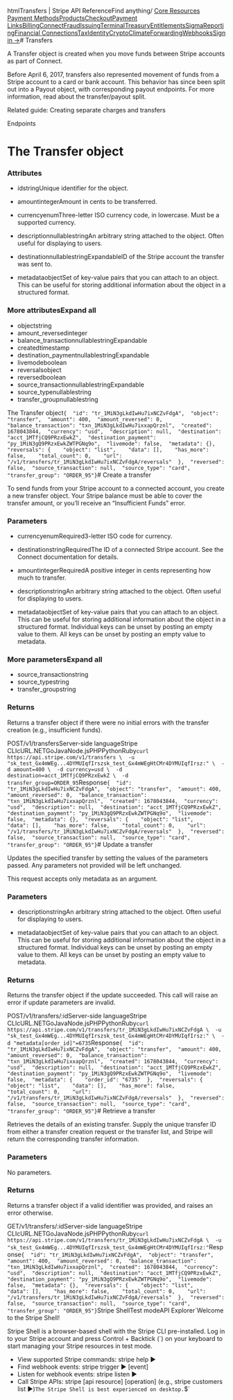 htmlTransfers | Stripe API Reference[](/api)Find anything/
[Core Resources](#)
[Payment Methods](#)[Products](#)[Checkout](#)[Payment Links](#)[Billing](#)[Connect](#)[Fraud](#)[Issuing](#)[Terminal](#)[Treasury](#)[Entitlements](#)[Sigma](#)[Reporting](#)[Financial Connections](#)[Tax](#)[Identity](#)[Crypto](#)[Climate](#)[Forwarding](#)[Webhooks](#)[Sign in →](https://dashboard.stripe.com/login)# Transfers

A Transfer object is created when you move funds between Stripe accounts as part of Connect.

Before April 6, 2017, transfers also represented movement of funds from a Stripe account to a card or bank account. This behavior has since been split out into a Payout object, with corresponding payout endpoints. For more information, read about the transfer/payout split.

Related guide: Creating separate charges and transfers

Endpoints
# The Transfer object

### Attributes

- idstringUnique identifier for the object.


- amountintegerAmount in cents to be transferred.


- currencyenumThree-letter ISO currency code, in lowercase. Must be a supported currency.


- descriptionnullablestringAn arbitrary string attached to the object. Often useful for displaying to users.


- destinationnullablestringExpandableID of the Stripe account the transfer was sent to.


- metadataobjectSet of key-value pairs that you can attach to an object. This can be useful for storing additional information about the object in a structured format.



### More attributesExpand all

- objectstring
- amount_reversedinteger
- balance_transactionnullablestringExpandable
- createdtimestamp
- destination_paymentnullablestringExpandable
- livemodeboolean
- reversalsobject
- reversedboolean
- source_transactionnullablestringExpandable
- source_typenullablestring
- transfer_groupnullablestring

The Transfer object`{  "id": "tr_1MiN3gLkdIwHu7ixNCZvFdgA",  "object": "transfer",  "amount": 400,  "amount_reversed": 0,  "balance_transaction": "txn_1MiN3gLkdIwHu7ixxapQrznl",  "created": 1678043844,  "currency": "usd",  "description": null,  "destination": "acct_1MTfjCQ9PRzxEwkZ",  "destination_payment": "py_1MiN3gQ9PRzxEwkZWTPGNq9o",  "livemode": false,  "metadata": {},  "reversals": {    "object": "list",    "data": [],    "has_more": false,    "total_count": 0,    "url": "/v1/transfers/tr_1MiN3gLkdIwHu7ixNCZvFdgA/reversals"  },  "reversed": false,  "source_transaction": null,  "source_type": "card",  "transfer_group": "ORDER_95"}`# Create a transfer

To send funds from your Stripe account to a connected account, you create a new transfer object. Your Stripe balance must be able to cover the transfer amount, or you’ll receive an “Insufficient Funds” error.

### Parameters

- currencyenumRequired3-letter ISO code for currency.


- destinationstringRequiredThe ID of a connected Stripe account. See the Connect documentation for details.


- amountintegerRequiredA positive integer in cents representing how much to transfer.


- descriptionstringAn arbitrary string attached to the object. Often useful for displaying to users.


- metadataobjectSet of key-value pairs that you can attach to an object. This can be useful for storing additional information about the object in a structured format. Individual keys can be unset by posting an empty value to them. All keys can be unset by posting an empty value to metadata.



### More parametersExpand all

- source_transactionstring
- source_typestring
- transfer_groupstring

### Returns

Returns a transfer object if there were no initial errors with the transfer creation (e.g., insufficient funds).

POST/v1/transfersServer-side languageStripe CLIcURL.NETGoJavaNode.jsPHPPythonRuby[](#)[](#)`curl https://api.stripe.com/v1/transfers \  -u "sk_test_Gx4mWEg...4DYMUIqfIrszsk_test_Gx4mWEgHtCMr4DYMUIqfIrsz:" \  -d amount=400 \  -d currency=usd \  -d destination=acct_1MTfjCQ9PRzxEwkZ \  -d transfer_group=ORDER_95`Response`{  "id": "tr_1MiN3gLkdIwHu7ixNCZvFdgA",  "object": "transfer",  "amount": 400,  "amount_reversed": 0,  "balance_transaction": "txn_1MiN3gLkdIwHu7ixxapQrznl",  "created": 1678043844,  "currency": "usd",  "description": null,  "destination": "acct_1MTfjCQ9PRzxEwkZ",  "destination_payment": "py_1MiN3gQ9PRzxEwkZWTPGNq9o",  "livemode": false,  "metadata": {},  "reversals": {    "object": "list",    "data": [],    "has_more": false,    "total_count": 0,    "url": "/v1/transfers/tr_1MiN3gLkdIwHu7ixNCZvFdgA/reversals"  },  "reversed": false,  "source_transaction": null,  "source_type": "card",  "transfer_group": "ORDER_95"}`# Update a transfer

Updates the specified transfer by setting the values of the parameters passed. Any parameters not provided will be left unchanged.

This request accepts only metadata as an argument.

### Parameters

- descriptionstringAn arbitrary string attached to the object. Often useful for displaying to users.


- metadataobjectSet of key-value pairs that you can attach to an object. This can be useful for storing additional information about the object in a structured format. Individual keys can be unset by posting an empty value to them. All keys can be unset by posting an empty value to metadata.



### Returns

Returns the transfer object if the update succeeded. This call will raise an error if update parameters are invalid.

POST/v1/transfers/:idServer-side languageStripe CLIcURL.NETGoJavaNode.jsPHPPythonRuby[](#)[](#)`curl https://api.stripe.com/v1/transfers/tr_1MiN3gLkdIwHu7ixNCZvFdgA \  -u "sk_test_Gx4mWEg...4DYMUIqfIrszsk_test_Gx4mWEgHtCMr4DYMUIqfIrsz:" \  -d "metadata[order_id]"=6735`Response`{  "id": "tr_1MiN3gLkdIwHu7ixNCZvFdgA",  "object": "transfer",  "amount": 400,  "amount_reversed": 0,  "balance_transaction": "txn_1MiN3gLkdIwHu7ixxapQrznl",  "created": 1678043844,  "currency": "usd",  "description": null,  "destination": "acct_1MTfjCQ9PRzxEwkZ",  "destination_payment": "py_1MiN3gQ9PRzxEwkZWTPGNq9o",  "livemode": false,  "metadata": {    "order_id": "6735"  },  "reversals": {    "object": "list",    "data": [],    "has_more": false,    "total_count": 0,    "url": "/v1/transfers/tr_1MiN3gLkdIwHu7ixNCZvFdgA/reversals"  },  "reversed": false,  "source_transaction": null,  "source_type": "card",  "transfer_group": "ORDER_95"}`# Retrieve a transfer

Retrieves the details of an existing transfer. Supply the unique transfer ID from either a transfer creation request or the transfer list, and Stripe will return the corresponding transfer information.

### Parameters

No parameters.

### Returns

Returns a transfer object if a valid identifier was provided, and raises an error otherwise.

GET/v1/transfers/:idServer-side languageStripe CLIcURL.NETGoJavaNode.jsPHPPythonRuby[](#)[](#)`curl https://api.stripe.com/v1/transfers/tr_1MiN3gLkdIwHu7ixNCZvFdgA \  -u "sk_test_Gx4mWEg...4DYMUIqfIrszsk_test_Gx4mWEgHtCMr4DYMUIqfIrsz:"`Response`{  "id": "tr_1MiN3gLkdIwHu7ixNCZvFdgA",  "object": "transfer",  "amount": 400,  "amount_reversed": 0,  "balance_transaction": "txn_1MiN3gLkdIwHu7ixxapQrznl",  "created": 1678043844,  "currency": "usd",  "description": null,  "destination": "acct_1MTfjCQ9PRzxEwkZ",  "destination_payment": "py_1MiN3gQ9PRzxEwkZWTPGNq9o",  "livemode": false,  "metadata": {},  "reversals": {    "object": "list",    "data": [],    "has_more": false,    "total_count": 0,    "url": "/v1/transfers/tr_1MiN3gLkdIwHu7ixNCZvFdgA/reversals"  },  "reversed": false,  "source_transaction": null,  "source_type": "card",  "transfer_group": "ORDER_95"}`Stripe ShellTest modeAPI Explorer[](https://stripe.com/docs/stripe-cli#install)`Welcome to the Stripe Shell!

Stripe Shell is a browser-based shell with the Stripe CLI pre-installed. Log in to your
Stripe account and press Control + Backtick (`) on your keyboard to start managing your Stripe
resources in test mode.

- View supported Stripe commands: stripe help ▶️
- Find webhook events: stripe trigger ▶️ [event]
- Listen for webhook events: stripe listen ▶
- Call Stripe APIs: stripe [api resource] [operation] (e.g., stripe customers list ▶️)`The Stripe Shell is best experienced on desktop.`$`